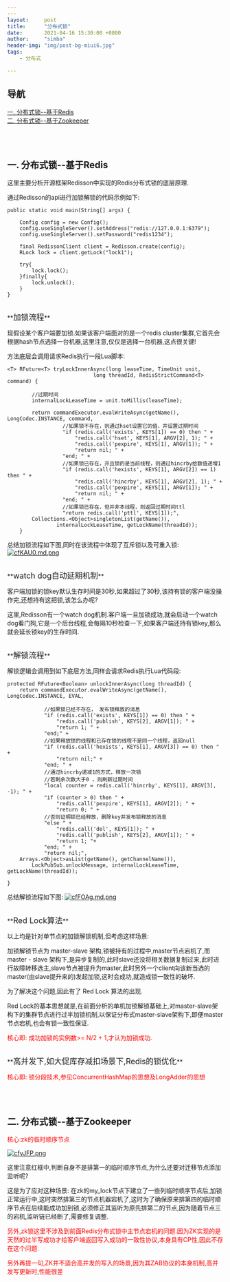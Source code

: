 ```yaml
---
---
layout:     post
title:      "分布式锁"
date:       2021-04-16 15:30:00 +0800
author:     "simba"
header-img: "img/post-bg-miui6.jpg"
tags:
    - 分布式

---
```








## 导航
[一. 分布式锁--基于Redis](#jump1)
<br>
[二. 分布式锁--基于Zookeeper](#jump2)
<br>













<br><br>
## <span id="jump1">一. 分布式锁--基于Redis</span>

这里主要分析开源框架Redisson中实现的Redis分布式锁的底层原理.<br>

通过Redisson的api进行加锁解锁的代码示例如下:
```
public static void main(String[] args) {

    Config config = new Config();
    config.useSingleServer().setAddress("redis://127.0.0.1:6379");
    config.useSingleServer().setPassword("redis1234");
    
    final RedissonClient client = Redisson.create(config);  
    RLock lock = client.getLock("lock1");
    
    try{
        lock.lock();
    }finally{
        lock.unlock();
    }
}
```


<br>
**<font size="4">加锁流程</font>** <br>

现假设某个客户端要加锁.如果该客户端面对的是一个redis cluster集群,它首先会根据hash节点选择一台机器,这里注意,仅仅是选择一台机器,这点很关键!<br>

方法底层会调用请求Redis执行一段Lua脚本:
```
<T> RFuture<T> tryLockInnerAsync(long leaseTime, TimeUnit unit,     
                            long threadId, RedisStrictCommand<T> command) {

        //过期时间
        internalLockLeaseTime = unit.toMillis(leaseTime);

        return commandExecutor.evalWriteAsync(getName(), LongCodec.INSTANCE, command,
                  //如果锁不存在，则通过hset设置它的值，并设置过期时间
                  "if (redis.call('exists', KEYS[1]) == 0) then " +
                      "redis.call('hset', KEYS[1], ARGV[2], 1); " +
                      "redis.call('pexpire', KEYS[1], ARGV[1]); " +
                      "return nil; " +
                  "end; " +
                  //如果锁已存在，并且锁的是当前线程，则通过hincrby给数值递增1
                  "if (redis.call('hexists', KEYS[1], ARGV[2]) == 1) then " +
                      "redis.call('hincrby', KEYS[1], ARGV[2], 1); " +
                      "redis.call('pexpire', KEYS[1], ARGV[1]); " +
                      "return nil; " +
                  "end; " +
                  //如果锁已存在，但并非本线程，则返回过期时间ttl
                  "return redis.call('pttl', KEYS[1]);",
        Collections.<Object>singletonList(getName()), 
                internalLockLeaseTime, getLockName(threadId));
    }
```

总结加锁流程如下图,同时在该流程中体现了互斥锁以及可重入锁:
[![cfKAU0.md.png](https://z3.ax1x.com/2021/04/16/cfKAU0.md.png)](https://imgtu.com/i/cfKAU0)


<br>
**<font size="4">watch dog自动延期机制</font>** <br>

客户端加锁的锁key默认生存时间是30秒,如果超过了30秒,该持有锁的客户端没操作完,还想持有这把锁,该怎么办呢?<br>

这里,Redisson有一个watch dog机制.客户端一旦加锁成功,就会启动一个watch dog看门狗,它是一个后台线程,会每隔10秒检查一下,如果客户端还持有锁key,那么就会延长锁key的生存时间.<br>


<br>
**<font size="4">解锁流程</font>** <br>

解锁逻辑会调用到如下底层方法,同样会请求Redis执行Lua代码段:
```
protected RFuture<Boolean> unlockInnerAsync(long threadId) {
    return commandExecutor.evalWriteAsync(getName(), LongCodec.INSTANCE, EVAL,
    
            //如果锁已经不存在， 发布锁释放的消息
            "if (redis.call('exists', KEYS[1]) == 0) then " +
                "redis.call('publish', KEYS[2], ARGV[1]); " +
                "return 1; " +
            "end;" +
            //如果释放锁的线程和已存在锁的线程不是同一个线程，返回null
            "if (redis.call('hexists', KEYS[1], ARGV[3]) == 0) then " +
                "return nil;" +
            "end; " +
            //通过hincrby递减1的方式，释放一次锁
            //若剩余次数大于0 ，则刷新过期时间
            "local counter = redis.call('hincrby', KEYS[1], ARGV[3], -1); " +
            "if (counter > 0) then " +
                "redis.call('pexpire', KEYS[1], ARGV[2]); " +
                "return 0; " +
            //否则证明锁已经释放，删除key并发布锁释放的消息
            "else " +
                "redis.call('del', KEYS[1]); " +
                "redis.call('publish', KEYS[2], ARGV[1]); " +
                "return 1; "+
            "end; " +
            "return nil;",
    Arrays.<Object>asList(getName(), getChannelName()), 
        LockPubSub.unlockMessage, internalLockLeaseTime, getLockName(threadId));

}
```

总结解锁流程如下图:
[![cfFOAg.md.png](https://z3.ax1x.com/2021/04/16/cfFOAg.md.png)](https://imgtu.com/i/cfFOAg)


<br>
**<font size="4">Red Lock算法</font>** <br>

以上均是针对单节点的加锁解锁机制,但考虑这样场景:<br>

加锁解锁节点为 master-slave 架构,锁被持有的过程中,master节点宕机了,而 master - slave 架构下,是异步复制的,此时slave还没将相关数据复制过来,此时进行故障转移选主,slave节点被提升为master,此时另外一个client向该新当选的master(由slave提升来的)发起加锁,这时会成功,就造成锁一致性的破坏.<br>

为了解决这个问题,因此有了 Red Lock 算法的出现.<br>

Red Lock的基本思想就是,在前面分析的单机加锁解锁基础上,对master-slave架构下的集群节点进行过半加锁机制,以保证分布式master-slave架构下,即便master节点宕机,也会有锁一致性保证.<br>

<font color="red">核心即: 成功加锁的实例数>= N/2 + 1,才认为加锁成功.</font>


<br>
**<font size="4">高并发下,如大促库存减扣场景下,Redis的锁优化</font>** <br>

<font color="red">核心即: 锁分段技术,参见ConcurrentHashMap的思想及LongAdder的思想</font>



<br><br>
## <span id="jump2">二. 分布式锁--基于Zookeeper</span>

<font color="red">核心:zk的临时顺序节点</font> <br>

[![cfyJFP.png](https://z3.ax1x.com/2021/04/16/cfyJFP.png)](https://imgtu.com/i/cfyJFP)

这里注意红框中,判断自身不是排第一的临时顺序节点,为什么还要对迁移节点添加监听呢?<br>

这是为了应对这种场景: 在zk的my_lock节点下建立了一些列临时顺序节点后,加锁正常运行中,这时突然排第三的节点机器宕机了,这时为了确保原来排第四的临时顺序节点在后续能成功加到锁,必须修正其监听为原先排第二的节点,因为随着节点三的宕机,监听链已经断了,需要修复调整.<br>

<font color="red">另外,zk锁这里不涉及到前面Redis分布式锁中主节点宕机的问题.因为ZK实现的是天然的过半写成功才给客户端返回写入成功的一致性协议,本身具有CP性,因此不存在这个问题.</font> <br>

<font color="red">另外再提一句,ZK并不适合高并发的写入的场景,因为其ZAB协议的本身机制,高并发写更新时,性能很差</font> <br>

